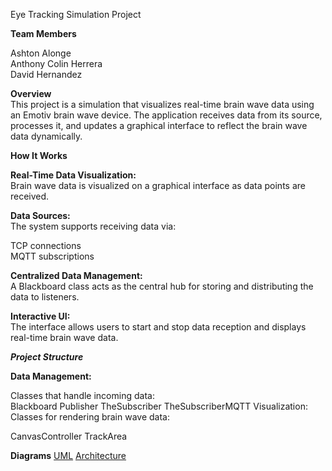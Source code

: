Eye Tracking Simulation Project

**Team Members**

Ashton Alonge <br>
Anthony Colin Herrera<br>
David Hernandez

**Overview** <br>
This project is a simulation that visualizes real-time brain wave data using an Emotiv brain wave device. The application receives data from its source, processes it, and updates a graphical interface to reflect the brain wave data dynamically.

**How It Works**

**Real-Time Data Visualization:** <br>
Brain wave data is visualized on a graphical interface as data points are received.

**Data Sources:** <br>
The system supports receiving data via:

TCP connections<br>
MQTT subscriptions<br>

**Centralized Data Management:**<br>
A Blackboard class acts as the central hub for storing and distributing the data to listeners.

**Interactive UI:**<br>
The interface allows users to start and stop data reception and displays real-time brain wave data.

***Project Structure***

**Data Management:**<br>

Classes that handle incoming data:<br>
Blackboard
Publisher
TheSubscriber
TheSubscriberMQTT
Visualization:
Classes for rendering brain wave data:

CanvasController
TrackArea

**Diagrams**
[UML](https://lucid.app/lucidchart/69d0c9be-11c2-4c1d-98e8-85a34af699c4/edit?invitationId=inv_2f47569e-b400-44d5-9cc8-9e2b107dcc53&page=HWEp-vi-RSFO#)
[Architecture](https://lucid.app/lucidchart/3879a143-ac14-4573-a6d0-43adef0e9144/edit?beaconFlowId=C2C31C0113EA8FC8&invitationId=inv_0c78ed9f-2a6c-4d9b-8537-34477a4595f6&page=0_0#)

